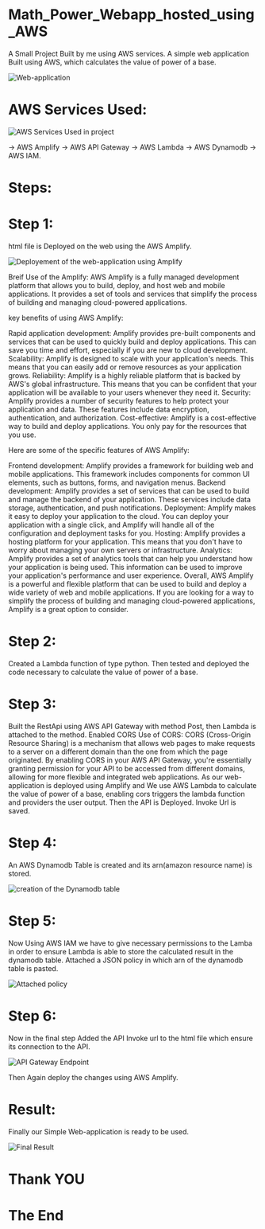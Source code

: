 # Math_Power_Webapp_hosted_using_AWS
A Small Project Built by me using AWS services.
A simple web application Built using AWS, which calculates the value of power of a base.

![Web-application](https://github.com/AbdulR431/Math_Power_Webapp_hosted_using_AWS/blob/main/Project-Images/AWS%20project.PNG)

# AWS Services Used:

![AWS Services Used in project](https://github.com/AbdulR431/Math_Power_Webapp_hosted_using_AWS/blob/main/Project-Images/AWS%20Services%20Used.PNG)

-> AWS Amplify
-> AWS API Gateway
-> AWS Lambda
-> AWS Dynamodb
-> AWS IAM.

# Steps:

# Step 1:

html file is Deployed on the web using the AWS Amplify.

![Deployement of the web-application using Amplify](https://github.com/AbdulR431/Math_Power_Webapp_hosted_using_AWS/blob/main/Project-Images/Amplify%20usage.PNG)

Breif Use of the Amplify:
AWS Amplify is a fully managed development platform that allows you to build, deploy, and host web and mobile applications. It provides a set of tools and services that simplify the process of building and managing cloud-powered applications.

key benefits of using AWS Amplify:

Rapid application development: Amplify provides pre-built components and services that can be used to quickly build and deploy applications. This can save you time and effort, especially if you are new to cloud development.
Scalability: Amplify is designed to scale with your application's needs. This means that you can easily add or remove resources as your application grows.
Reliability: Amplify is a highly reliable platform that is backed by AWS's global infrastructure. This means that you can be confident that your application will be available to your users whenever they need it.
Security: Amplify provides a number of security features to help protect your application and data. These features include data encryption, authentication, and authorization.
Cost-effective: Amplify is a cost-effective way to build and deploy applications. You only pay for the resources that you use.

Here are some of the specific features of AWS Amplify:

Frontend development: Amplify provides a framework for building web and mobile applications. This framework includes components for common UI elements, such as buttons, forms, and navigation menus.
Backend development: Amplify provides a set of services that can be used to build and manage the backend of your application. These services include data storage, authentication, and push notifications.
Deployment: Amplify makes it easy to deploy your application to the cloud. You can deploy your application with a single click, and Amplify will handle all of the configuration and deployment tasks for you.
Hosting: Amplify provides a hosting platform for your application. This means that you don't have to worry about managing your own servers or infrastructure.
Analytics: Amplify provides a set of analytics tools that can help you understand how your application is being used. This information can be used to improve your application's performance and user experience.
Overall, AWS Amplify is a powerful and flexible platform that can be used to build and deploy a wide variety of web and mobile applications. If you are looking for a way to simplify the process of building and managing cloud-powered applications, Amplify is a great option to consider.

# Step 2:

Created a Lambda function of type python.
Then tested and deployed the code necessary to calculate the value of power of a base.

# Step 3:

Built the RestApi using AWS API Gateway with method Post, then Lambda is attached to the method.
Enabled CORS
Use of CORS: CORS (Cross-Origin Resource Sharing) is a mechanism that allows web pages to make requests to a server on a different domain than the one from which the page originated. By enabling CORS in your AWS API Gateway, you're essentially granting permission for your API to be accessed from different domains, allowing for more flexible and integrated web applications.
As our web-application is deployed using Amplify and We use AWS Lambda to calculate the value of power of a base, enabling cors triggers the lambda function and providers the user output.
Then the API is Deployed.
Invoke Url is saved.

# Step 4:

An AWS Dynamodb Table is created and its arn(amazon resource name) is stored.

![creation of the Dynamodb table](https://github.com/AbdulR431/Math_Power_Webapp_hosted_using_AWS/blob/main/Project-Images/dynamodb%20usage.PNG)

# Step 5:

Now Using AWS IAM we have to give necessary permissions to the Lamba in order to ensure Lambda is able to store the calculated result in the dynamodb table.
Attached a JSON policy in which arn of the dynamodb table is pasted.

![Attached policy](https://github.com/AbdulR431/Math_Power_Webapp_hosted_using_AWS/blob/main/Project-Images/JSON%20policy.PNG)

# Step 6:

Now in the final step Added the API Invoke url to the html file which ensure its connection to the API.

![API Gateway Endpoint](https://github.com/AbdulR431/Math_Power_Webapp_hosted_using_AWS/blob/main/Project-Images/Api%20Gateway%20Endpoint.PNG)

Then Again deploy the changes using AWS Amplify.

# Result:

Finally our Simple Web-application is ready to be used.

![Final Result](https://github.com/AbdulR431/Math_Power_Webapp_hosted_using_AWS/blob/main/Project-Images/AWS%20project%20result.PNG)

# Thank YOU
# The End

